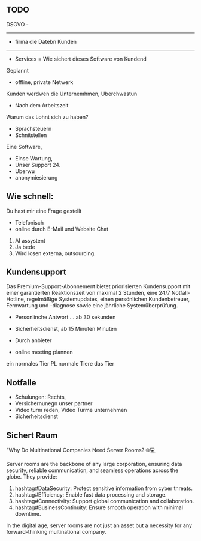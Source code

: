 ## TODO

DSGVO -

---
+ firma die Datebn Kunden

---
+ Services = Wie sichert dieses Software von Kundend


Geplannt
+ offline, private Netwerk


Kunden werdwen die Unternemhmen, Uberchwastun
+ Nach dem Arbeitszeit



Warum das Lohnt sich zu haben?
+ Sprachsteuern
+ Schnitstellen


Eine Software,
+ Einse Wartung,
+ Unser Support 24.
+ Uberwu
+ anonymiesierung


## Wie schnell:

Du hast mir eine Frage gestellt

+ Telefonisch
+ online durch E-Mail und Website Chat

1. AI assystent
2. Ja bede
3. Wird losen externa, outsourcing.


## Kundensupport

Das Premium-Support-Abonnement bietet priorisierten Kundensupport mit einer garantierten Reaktionszeit von maximal 2 Stunden, eine 24/7 Notfall-Hotline, regelmäßige Systemupdates, einen persönlichen Kundenbetreuer, Fernwartung und -diagnose sowie eine jährliche Systemüberprüfung.
+ Personlinche Antwort ... ab 30 sekunden
+ Sicherheitsdienst, ab 15 Minuten Minuten


+ Durch anbieter
+ online meeting plannen


ein normales Tier
PL normale Tiere
das Tier


## Notfalle

+ Schulungen: Rechts,
+ Versichernunegn unser partner
+ Video turm reden, Video Turme unternehmen
+ Sicherheitsdienst




## Sichert Raum

"Why Do Multinational Companies Need Server Rooms? 🌐💻

Server rooms are the backbone of any large corporation, ensuring data security, reliable communication, and seamless operations across the globe. They provide:
1. hashtag#DataSecurity: Protect sensitive information from cyber threats.
2. hashtag#Efficiency: Enable fast data processing and storage.
3. hashtag#Connectivity: Support global communication and collaboration.
4. hashtag#BusinessContinuity: Ensure smooth operation with minimal downtime.

In the digital age, server rooms are not just an asset but a necessity for any forward-thinking multinational company.
